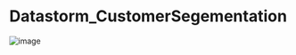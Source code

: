 # Datastorm_CustomerSegementation


![image](https://github.com/Luckseegan/Datastorm_CustomerSegementation/assets/120290210/b41ab421-29f0-4582-9312-1e3cb1d1c87f)
